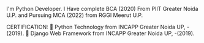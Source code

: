 I'm Python Developer.
I Have complete BCA (2020) From PIIT Greater Noida U.P.
and Pursuing MCA (2022) from RGGI Meerut U.P.

CERTIFICATION:
 Python Technology from INCAPP Greater Noida UP, -(2019).
 Django Web Framework from INCAPP Greater Noida UP, -(2019).
